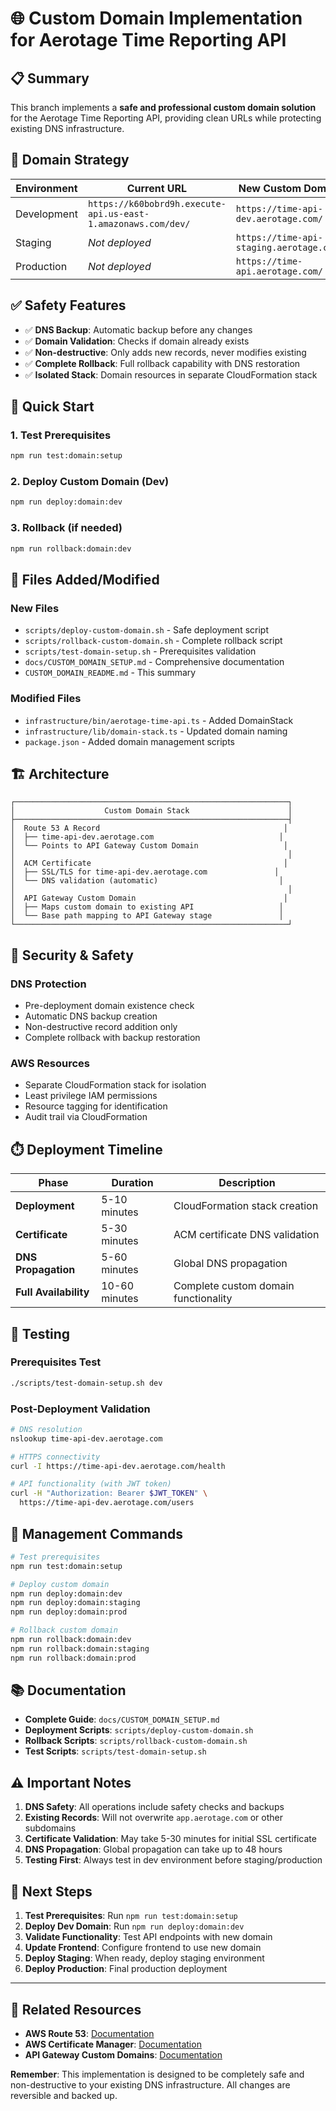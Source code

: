 # 🌐 Custom Domain Implementation for Aerotage Time Reporting API

## 📋 Summary

This branch implements a **safe and professional custom domain solution** for the Aerotage Time Reporting API, providing clean URLs while protecting existing DNS infrastructure.

## 🎯 Domain Strategy

| Environment | Current URL | New Custom Domain |
|-------------|-------------|-------------------|
| Development | `https://k60bobrd9h.execute-api.us-east-1.amazonaws.com/dev/` | `https://time-api-dev.aerotage.com/` |
| Staging | *Not deployed* | `https://time-api-staging.aerotage.com/` |
| Production | *Not deployed* | `https://time-api.aerotage.com/` |

## ✅ Safety Features

- ✅ **DNS Backup**: Automatic backup before any changes
- ✅ **Domain Validation**: Checks if domain already exists
- ✅ **Non-destructive**: Only adds new records, never modifies existing
- ✅ **Complete Rollback**: Full rollback capability with DNS restoration
- ✅ **Isolated Stack**: Domain resources in separate CloudFormation stack

## 🚀 Quick Start

### **1. Test Prerequisites**
```bash
npm run test:domain:setup
```

### **2. Deploy Custom Domain (Dev)**
```bash
npm run deploy:domain:dev
```

### **3. Rollback (if needed)**
```bash
npm run rollback:domain:dev
```

## 📁 Files Added/Modified

### **New Files**
- `scripts/deploy-custom-domain.sh` - Safe deployment script
- `scripts/rollback-custom-domain.sh` - Complete rollback script  
- `scripts/test-domain-setup.sh` - Prerequisites validation
- `docs/CUSTOM_DOMAIN_SETUP.md` - Comprehensive documentation
- `CUSTOM_DOMAIN_README.md` - This summary

### **Modified Files**
- `infrastructure/bin/aerotage-time-api.ts` - Added DomainStack
- `infrastructure/lib/domain-stack.ts` - Updated domain naming
- `package.json` - Added domain management scripts

## 🏗️ Architecture

```
┌─────────────────────────────────────────────────────────────┐
│                    Custom Domain Stack                      │
├─────────────────────────────────────────────────────────────┤
│  Route 53 A Record                                         │
│  ├── time-api-dev.aerotage.com                            │
│  └── Points to API Gateway Custom Domain                   │
│                                                             │
│  ACM Certificate                                           │
│  ├── SSL/TLS for time-api-dev.aerotage.com               │
│  └── DNS validation (automatic)                           │
│                                                             │
│  API Gateway Custom Domain                                 │
│  ├── Maps custom domain to existing API                   │
│  └── Base path mapping to API Gateway stage               │
└─────────────────────────────────────────────────────────────┘
```

## 🔐 Security & Safety

### **DNS Protection**
- Pre-deployment domain existence check
- Automatic DNS backup creation
- Non-destructive record addition only
- Complete rollback with backup restoration

### **AWS Resources**
- Separate CloudFormation stack for isolation
- Least privilege IAM permissions
- Resource tagging for identification
- Audit trail via CloudFormation

## ⏱️ Deployment Timeline

| Phase | Duration | Description |
|-------|----------|-------------|
| **Deployment** | 5-10 minutes | CloudFormation stack creation |
| **Certificate** | 5-30 minutes | ACM certificate DNS validation |
| **DNS Propagation** | 5-60 minutes | Global DNS propagation |
| **Full Availability** | 10-60 minutes | Complete custom domain functionality |

## 🧪 Testing

### **Prerequisites Test**
```bash
./scripts/test-domain-setup.sh dev
```

### **Post-Deployment Validation**
```bash
# DNS resolution
nslookup time-api-dev.aerotage.com

# HTTPS connectivity
curl -I https://time-api-dev.aerotage.com/health

# API functionality (with JWT token)
curl -H "Authorization: Bearer $JWT_TOKEN" \
  https://time-api-dev.aerotage.com/users
```

## 🔄 Management Commands

```bash
# Test prerequisites
npm run test:domain:setup

# Deploy custom domain
npm run deploy:domain:dev
npm run deploy:domain:staging
npm run deploy:domain:prod

# Rollback custom domain
npm run rollback:domain:dev
npm run rollback:domain:staging
npm run rollback:domain:prod
```

## 📚 Documentation

- **Complete Guide**: `docs/CUSTOM_DOMAIN_SETUP.md`
- **Deployment Scripts**: `scripts/deploy-custom-domain.sh`
- **Rollback Scripts**: `scripts/rollback-custom-domain.sh`
- **Test Scripts**: `scripts/test-domain-setup.sh`

## ⚠️ Important Notes

1. **DNS Safety**: All operations include safety checks and backups
2. **Existing Records**: Will not overwrite `app.aerotage.com` or other subdomains
3. **Certificate Validation**: May take 5-30 minutes for initial SSL certificate
4. **DNS Propagation**: Global propagation can take up to 48 hours
5. **Testing First**: Always test in dev environment before staging/production

## 🎯 Next Steps

1. **Test Prerequisites**: Run `npm run test:domain:setup`
2. **Deploy Dev Domain**: Run `npm run deploy:domain:dev`
3. **Validate Functionality**: Test API endpoints with new domain
4. **Update Frontend**: Configure frontend to use new domain
5. **Deploy Staging**: When ready, deploy staging environment
6. **Deploy Production**: Final production deployment

---

## 🔗 Related Resources

- **AWS Route 53**: [Documentation](https://docs.aws.amazon.com/route53/)
- **AWS Certificate Manager**: [Documentation](https://docs.aws.amazon.com/acm/)
- **API Gateway Custom Domains**: [Documentation](https://docs.aws.amazon.com/apigateway/latest/developerguide/how-to-custom-domains.html)

**Remember**: This implementation is designed to be completely safe and non-destructive to your existing DNS infrastructure. All changes are reversible and backed up. 